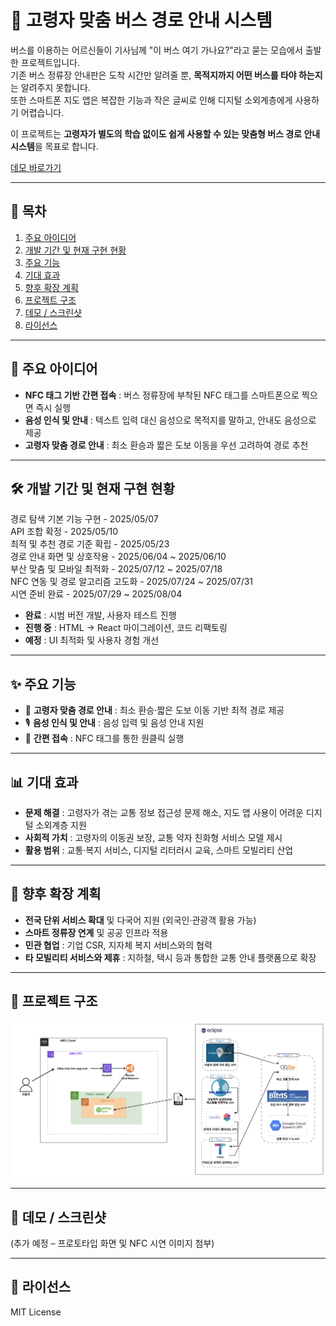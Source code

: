 # 👵 고령자 맞춤 버스 경로 안내 시스템

버스를 이용하는 어르신들이 기사님께 "이 버스 여기 가나요?"라고 묻는 모습에서 출발한 프로젝트입니다.  
기존 버스 정류장 안내판은 도착 시간만 알려줄 뿐, **목적지까지 어떤 버스를 타야 하는지**는 알려주지 못합니다.  
또한 스마트폰 지도 앱은 복잡한 기능과 작은 글씨로 인해 디지털 소외계층에게 사용하기 어렵습니다.  

이 프로젝트는 **고령자가 별도의 학습 없이도 쉽게 사용할 수 있는 맞춤형 버스 경로 안내 시스템**을 목표로 합니다.  

[데모 바로가기](#-데모--스크린샷)

---

## 📑 목차
1. [주요 아이디어](#-주요-아이디어)
2. [개발 기간 및 현재 구현 현황](#-개발-기간-및-현재-구현-현황)
3. [주요 기능](#-주요-기능)
4. [기대 효과](#-기대-효과)
5. [향후 확장 계획](#-향후-확장-계획)
6. [프로젝트 구조](#-프로젝트-구조-예시)
7. [데모 / 스크린샷](#-데모--스크린샷)
8. [라이선스](#-라이선스)

---

## 🚀 주요 아이디어
- **NFC 태그 기반 간편 접속** : 버스 정류장에 부착된 NFC 태그를 스마트폰으로 찍으면 즉시 실행  
- **음성 인식 및 안내** : 텍스트 입력 대신 음성으로 목적지를 말하고, 안내도 음성으로 제공  
- **고령자 맞춤 경로 안내** : 최소 환승과 짧은 도보 이동을 우선 고려하여 경로 추천  

---

## 🛠️ 개발 기간 및 현재 구현 현황
경로 탐색 기본 기능 구현 - 2025/05/07  
API 조합 확정 - 2025/05/10  
최적 및 추천 경로 기준 확립 - 2025/05/23  
경로 안내 화면 및 상호작용 - 2025/06/04 ~ 2025/06/10  
부산 맞춤 및 모바일 최적화 - 2025/07/12 ~ 2025/07/18  
NFC 연동 및 경로 알고리즘 고도화 - 2025/07/24 ~ 2025/07/31  
시연 준비 완료 - 2025/07/29 ~ 2025/08/04  

- **완료** : 시범 버전 개발, 사용자 테스트 진행  
- **진행 중** : HTML → React 마이그레이션, 코드 리팩토링  
- **예정** : UI 최적화 및 사용자 경험 개선

---

## ✨ 주요 기능
- 🚌 **고령자 맞춤 경로 안내** : 최소 환승·짧은 도보 이동 기반 최적 경로 제공  
- 🎙️ **음성 인식 및 안내** : 음성 입력 및 음성 안내 지원  
- 📱 **간편 접속** : NFC 태그를 통한 원클릭 실행  

---

## 📊 기대 효과
- **문제 해결** : 고령자가 겪는 교통 정보 접근성 문제 해소, 지도 앱 사용이 어려운 디지털 소외계층 지원  
- **사회적 가치** : 고령자의 이동권 보장, 교통 약자 친화형 서비스 모델 제시  
- **활용 범위** : 교통·복지 서비스, 디지털 리터러시 교육, 스마트 모빌리티 산업  

---

## 🔮 향후 확장 계획
- **전국 단위 서비스 확대** 및 다국어 지원 (외국인·관광객 활용 가능)  
- **스마트 정류장 연계** 및 공공 인프라 적용  
- **민관 협업** : 기업 CSR, 지자체 복지 서비스와의 협력  
- **타 모빌리티 서비스와 제휴** : 지하철, 택시 등과 통합한 교통 안내 플랫폼으로 확장  

---

## 📂 프로젝트 구조
![타로 구조도](https://github.com/rhyhyr/taro/blob/main/image.png)

---

## 📸 데모 / 스크린샷
(추가 예정 – 프로토타입 화면 및 NFC 시연 이미지 첨부)  

---

## 📜 라이선스
MIT License
